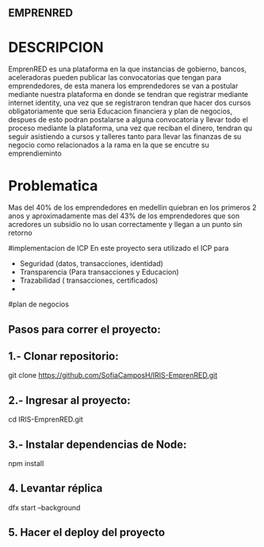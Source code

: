 ## EMPRENRED 

# DESCRIPCION 

EmprenRED es una plataforma en la que instancias de gobierno, bancos, aceleradoras pueden publicar las convocatorias que tengan para emprendedores, de esta manera los emprendedores se van a postular mediante nuestra plataforma en  donde se tendran que registrar mediante internet identity, una vez que se registraron tendran que hacer dos cursos obligatoriamente que seria Educacion financiera y plan de negocios, despues de esto podran postalarse a alguna convocatoria y llevar todo el proceso mediante la plataforma, una vez que reciban el dinero, tendran qu seguir asistiendo a cursos y talleres tanto para llevar las finanzas de su negocio como relacionados a la rama en la que se encutre su emprendieminto 

# Problematica

Mas del 40% de los emprendedores en medellin quiebran en los primeros 2 anos  y  aproximadamente mas del 43% de los emprendedores que son acredores  un subsidio no lo usan correctamente y llegan a un punto sin retorno 

#implementacion de ICP 
En este proyecto sera utilizado el ICP para 
- Seguridad (datos, transacciones, identidad)
- Transparencia (Para transacciones y Educacion)
- Trazabilidad ( transacciones, certificados)
- 


#plan de negocios 




## Pasos para correr el proyecto:

## 1.- Clonar repositorio:

 git clone https://github.com/SofiaCamposH/IRIS-EmprenRED.git

## 2.- Ingresar al proyecto:

 cd IRIS-EmprenRED.git

## 3.- Instalar dependencias de Node:

 npm install

## 4. Levantar réplica

 dfx start –background

## 5. Hacer el deploy del proyecto

``` dfx deploy
